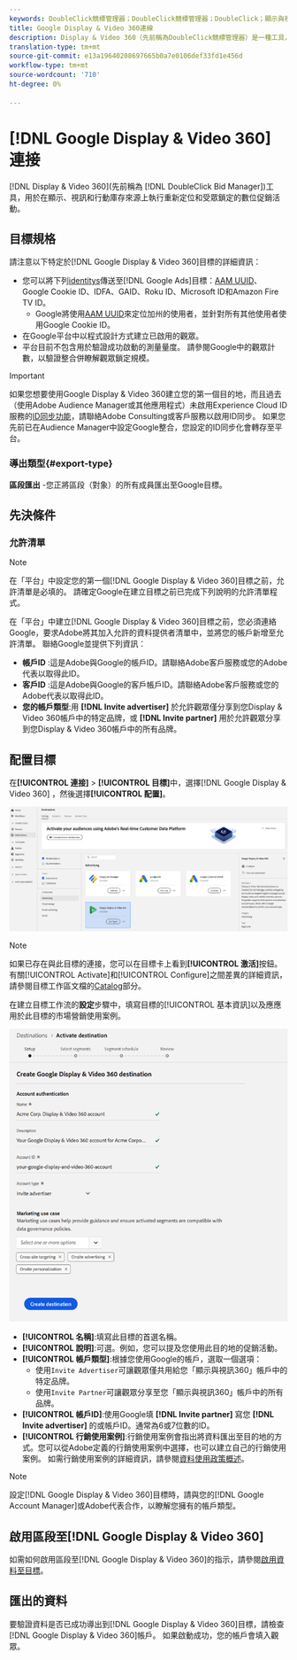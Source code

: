 ```yaml
---
keywords: DoubleClick競標管理器；DoubleClick競標管理器；DoubleClick；顯示與視訊360；顯示360；視訊360；視訊360；顯示與視訊360；顯示與視訊
title: Google Display & Video 360連線
description: Display & Video 360（先前稱為DoubleClick競標管理器）是一種工具，用於在顯示、視訊和行動庫存來源中執行重新鎖定目標及受眾目標數位促銷活動。
translation-type: tm+mt
source-git-commit: e13a19640208697665b0a7e0106def33fd1e456d
workflow-type: tm+mt
source-wordcount: '710'
ht-degree: 0%

---
```



# [!DNL Google Display & Video 360] 連接

[!DNL Display & Video 360](先前稱為 [!DNL DoubleClick Bid Manager])工具，用於在顯示、視訊和行動庫存來源上執行重新定位和受眾鎖定的數位促銷活動。

## 目標規格

請注意以下特定於[!DNL Google Display & Video 360]目標的詳細資訊：

* 您可以將下列[identitys](../../../identity-service/namespaces.md)傳送至[!DNL Google Ads]目標：[AAM UUID](https://experienceleague.adobe.com/docs/audience-manager/user-guide/reference/ids-in-aam.html?lang=en)、Google Cookie ID、IDFA、GAID、Roku ID、Microsoft ID和Amazon Fire TV ID。
   * Google將使用[AAM UUID](https://experienceleague.adobe.com/docs/audience-manager/user-guide/reference/ids-in-aam.html?lang=en)來定位加州的使用者，並針對所有其他使用者使用Google Cookie ID。
* 在Google平台中以程式設計方式建立已啟用的觀眾。
* 平台目前不包含用於驗證成功啟動的測量量度。 請參閱Google中的觀眾計數，以驗證整合併瞭解觀眾鎖定規模。

>[!IMPORTANT]
>
>如果您想要使用Google Display &amp; Video 360建立您的第一個目的地，而且過去（使用Adobe Audience Manager或其他應用程式）未啟用Experience Cloud ID服務的[ID同步功能](https://experienceleague.adobe.com/docs/id-service/using/id-service-api/methods/idsync.html)，請聯絡Adobe Consulting或客戶服務以啟用ID同步。 如果您先前已在Audience Manager中設定Google整合，您設定的ID同步化會轉存至平台。

### 導出類型{#export-type}

**區段匯出** -您正將區段（對象）的所有成員匯出至Google目標。

## 先決條件

### 允許清單

>[!NOTE]
>
>在「平台」中設定您的第一個[!DNL Google Display & Video 360]目標之前，允許清單是必填的。 請確定Google在建立目標之前已完成下列說明的允許清單程式。

在「平台」中建立[!DNL Google Display & Video 360]目標之前，您必須連絡Google，要求Adobe將其加入允許的資料提供者清單中，並將您的帳戶新增至允許清單。 聯絡Google並提供下列資訊：

* **帳戶ID** :這是Adobe與Google的帳戶ID。請聯絡Adobe客戶服務或您的Adobe代表以取得此ID。
* **客戶ID** :這是Adobe與Google的客戶帳戶ID。請聯絡Adobe客戶服務或您的Adobe代表以取得此ID。
* **您的帳戶類型**:用 **[!DNL Invite advertiser]** 於允許觀眾僅分享到您Display &amp; Video 360帳戶中的特定品牌，或 **[!DNL Invite partner]** 用於允許觀眾分享到您Display &amp; Video 360帳戶中的所有品牌。

## 配置目標

在&#x200B;**[!UICONTROL 連接]** > **[!UICONTROL 目標]**&#x200B;中，選擇[!DNL Google Display & Video 360] ，然後選擇&#x200B;**[!UICONTROL 配置]**。

![Connect Google Display &amp; Video 360目標](../../assets/catalog/advertising/google-dv360/catalog.png)

>[!NOTE]
>
>如果已存在與此目標的連接，您可以在目標卡上看到&#x200B;**[!UICONTROL 激活]**&#x200B;按鈕。 有關[!UICONTROL Activate]和[!UICONTROL Configure]之間差異的詳細資訊，請參閱目標工作區文檔的[Catalog](../../ui/destinations-workspace.md#catalog)部分。

在建立目標工作流的&#x200B;**設定**&#x200B;步驟中，填寫目標的[!UICONTROL 基本資訊]以及應應用於此目標的市場營銷使用案例。

![基本資訊Google Display &amp; Video 360](../../assets/catalog/advertising/google-dv360/setup.png)

* **[!UICONTROL 名稱]**:填寫此目標的首選名稱。
* **[!UICONTROL 說明]**:可選。例如，您可以提及您使用此目的地的促銷活動。
* **[!UICONTROL 帳戶類型]**:根據您使用Google的帳戶，選取一個選項：
   * 使用`Invite Advertiser`可讓觀眾僅共用給您「顯示與視訊360」帳戶中的特定品牌。
   * 使用`Invite Partner`可讓觀眾分享至您「顯示與視訊360」帳戶中的所有品牌。
* **[!UICONTROL 帳戶ID]**:使用Google填 **[!DNL Invite partner]** 寫您 **[!DNL Invite advertiser]** 的或帳戶ID。通常為6或7位數的ID。
* **[!UICONTROL 行銷使用案例]**:行銷使用案例會指出將資料匯出至目的地的方式。您可以從Adobe定義的行銷使用案例中選擇，也可以建立自己的行銷使用案例。 如需行銷使用案例的詳細資訊，請參閱[資料使用政策概述](../../../data-governance/policies/overview.md)。

>[!NOTE]
>
>設定[!DNL Google Display & Video 360]目標時，請與您的[!DNL Google Account Manager]或Adobe代表合作，以瞭解您擁有的帳戶類型。

## 啟用區段至[!DNL Google Display & Video 360]

如需如何啟用區段至[!DNL Google Display & Video 360]的指示，請參閱[啟用資料至目標](../../ui/activate-destinations.md)。

## 匯出的資料

要驗證資料是否已成功導出到[!DNL Google Display & Video 360]目標，請檢查[!DNL Google Display & Video 360]帳戶。 如果啟動成功，您的帳戶會填入觀眾。